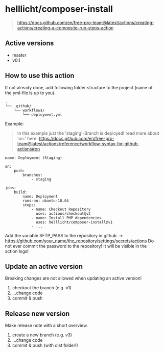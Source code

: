 # helllicht/composer-install

> https://docs.github.com/en/free-pro-team@latest/actions/creating-actions/creating-a-composite-run-steps-action

## Active versions
+ master
+ v0.1

## How to use this action
If not already done, add following folder structure to the project (name of the yml-file is up to you).
```
.
└── .github/
    └── workflows/
        └── deployment.yml
```
Example:
> In this example just the 'staging'-Branch is deployed!
> read more about 'on:'
> here: https://docs.github.com/en/free-pro-team@latest/actions/reference/workflow-syntax-for-github-actions#on
```
name: Deployment (Staging)

on:
    push:
        branches:
            - staging

jobs:
    build:
        name: Deployment
        runs-on: ubuntu-18.04
        steps:
            - name: Checkout Repository
              uses: actions/checkout@v2
            - name: Install PHP dependencies
              uses: helllicht/composer-install@v1
            - ...
```
Add the variable SFTP_PASS to the repository in github.
-> https://github.com/your_name/the_repository/settings/secrets/actions
Do not ever commit the password to the repository! It will be visible in the action logs!

## Update an active version
Breaking changes are not allowed when updating an active version!
1) checkout the branch (e.g. v1)
2) ...change code
3) commit & push

## Release new version
Make release note with a short overview.
1) create a new branch (e.g. v3)
2) ...change code
3) commit & push (with dist folder!)
